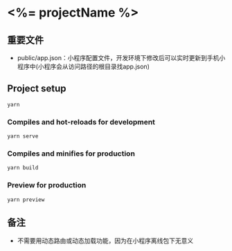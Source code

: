 # <%= projectName %>

## 重要文件
- public/app.json：小程序配置文件，开发环境下修改后可以实时更新到手机小程序中(小程序会从访问路径的根目录找app.json)

## Project setup
```
yarn
```

### Compiles and hot-reloads for development
```
yarn serve
```

### Compiles and minifies for production
```
yarn build
```

### Preview for production
```
yarn preview
```

## 备注
- 不需要用动态路由或动态加载功能，因为在小程序离线包下无意义
